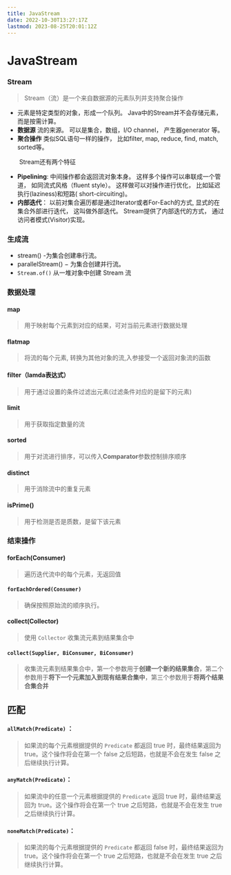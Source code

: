 ```yaml
---
title: JavaStream
date: 2022-10-30T13:27:17Z
lastmod: 2023-08-25T20:01:12Z
---
```


# JavaStream

### Stream

> Stream（流）是一个来自数据源的元素队列并支持聚合操作

- 元素是特定类型的对象，形成一个队列。 Java中的Stream并不会存储元素，而是按需计算。
- **数据源** 流的来源。 可以是集合，数组，I/O channel， 产生器generator 等。
- **聚合操作** 类似SQL语句一样的操作， 比如filter, map, reduce, find, match, sorted等。

　　Stream还有两个特征

- **Pipelining**: 中间操作都会返回流对象本身。 这样多个操作可以串联成一个管道， 如同流式风格（fluent style）。 这样做可以对操作进行优化， 比如延迟执行(laziness)和短路( short-circuiting)。
- **内部迭代**： 以前对集合遍历都是通过Iterator或者For-Each的方式, 显式的在集合外部进行迭代， 这叫做外部迭代。 Stream提供了内部迭代的方式， 通过访问者模式(Visitor)实现。

### 生成流

- stream() -为集合创建串行流。
- parallelStream() − 为集合创建并行流。
- `Stream.of()` 从一堆对象中创建 Stream 流

### 数据处理

#### map

> 用于映射每个元素到对应的结果，可对当前元素进行数据处理

#### flatmap

> 将流的每个元素, 转换为其他对象的流,入参接受一个返回对象流的函数

#### filter（lamda表达式）

> 用于通过设置的条件过滤出元素(过滤条件对应的是留下的元素)

#### limit

> 用于获取指定数量的流

#### sorted

> 用于对流进行排序，可以传入**Comparator**参数控制排序顺序

#### distinct

> 用于消除流中的重复元素

#### isPrime()

> 用于检测是否是质数，是留下该元素

### 结束操作

#### forEach(Consumer)

> 遍历迭代流中的每个元素，无返回值

#### `forEachOrdered(Consumer)`

> 确保按照原始流的顺序执行。

#### collect(Collector)

> 使用 `Collector` 收集流元素到结果集合中

#### `collect(Supplier, BiConsumer, BiConsumer)`

> 收集流元素到结果集合中，第一个参数用于**创建一个新的结果集合**，第二个参数用于**将下一个元素加入到现有结果合集中**，第三个参数用于**将两个结果合集合并**

## 匹配

#### `allMatch(Predicate)` ：

> 如果流的每个元素根据提供的 `Predicate` 都返回 true 时，最终结果返回为 true。这个操作将会在第一个 false 之后短路，也就是不会在发生 false 之后继续执行计算。

#### `anyMatch(Predicate)`：

> 如果流中的任意一个元素根据提供的 `Predicate` 返回 true 时，最终结果返回为 true。这个操作将会在第一个 true 之后短路，也就是不会在发生 true 之后继续执行计算。

#### `noneMatch(Predicate)`：

> 如果流的每个元素根据提供的 `Predicate` 都返回 false 时，最终结果返回为 true。这个操作将会在第一个 true 之后短路，也就是不会在发生 true 之后继续执行计算。

